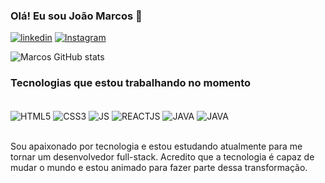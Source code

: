 ### Olá! Eu sou João Marcos 👋


[![linkedin](https://img.shields.io/badge/LinkedIn-0077B5?style=for-the-badge&logo=linkedin&logoColor=white)](https://www.linkedin.com/in/jo%C3%A3o-marcos-4b950a15b)
[![Instagram](https://img.shields.io/badge/Instagram-E4405F?style=for-the-badge&logo=instagram&logoColor=white)](https://www.instagram.com/marcosilva2336/)

![Marcos GitHub stats](https://github-readme-stats.vercel.app/api?username=marcosilva2336&show_icons=true&theme=tokyonight)


### Tecnologias que estou trabalhando no momento

<div style="display: inline_block"><br/>
<img align="center" alt="HTML5" src="https://img.shields.io/badge/HTML5-E34F26?style=for-the-badge&logo=html5&logoColor=white"/>
<img align="center" alt="CSS3" src="https://img.shields.io/badge/CSS3-1572B6?style=for-the-badge&logo=css3&logoColor=white"/>
<img align="center" alt="JS" src="https://img.shields.io/badge/JavaScript-F7DF1E?style=for-the-badge&logo=javascript&logoColor=black"/>
<img align="center" alt="REACTJS" src="https://img.shields.io/badge/React-20232A?style=for-the-badge&logo=react&logoColor=61DAFB"/>
<img align="center" alt="JAVA" src="https://img.shields.io/badge/Java-DD0031?style=for-the-badge&logo=openjdk&logoColor=black"/>
<img align="center" alt="JAVA" src="https://img.shields.io/badge/MySQL-02569B?style=for-the-badge&logo=mysql&logoColor=white"/>
</div><br>

Sou apaixonado por tecnologia e estou estudando atualmente para me tornar um desenvolvedor full-stack. Acredito que a tecnologia é capaz de mudar o mundo e estou animado para fazer parte dessa transformação.


